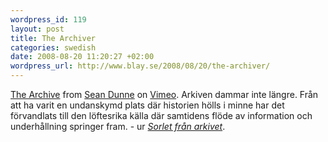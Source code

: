 ```yaml
--- 
wordpress_id: 119 
layout: post
title: The Archiver 
categories: swedish 
date: 2008-08-20 11:20:27 +02:00 
wordpress_url: http://www.blay.se/2008/08/20/the-archiver/ 
---
```


[The Archive](http://www.vimeo.com/1546186?pg=embed&sec=1546186) from [Sean Dunne](http://www.vimeo.com/user674450?pg=embed&sec=1546186) on [Vimeo](http://vimeo.com?pg=embed&sec=1546186). Arkiven dammar inte längre. Från att ha varit en undanskymd plats där historien hölls i minne har det förvandlats till den löftesrika källa där samtidens flöde av information och underhållning springer fram. - ur [*Sorlet från arkivet*](http://www.glanta.org/prod_ernst.lasso). 